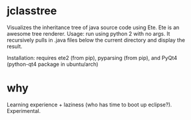 jclasstree
===
Visualizes the inheritance tree of java source code using Ete. Ete is an awesome tree renderer.
Usage: run using python 2 with no args. It recursively pulls in .java files below the current directory and display the result.

Installation: requires ete2 (from pip), pyparsing (from pip), and PyQt4 (python-qt4 package in ubuntu/arch)

why
===
Learning experience + laziness (who has time to boot up eclipse?). Experimental.
